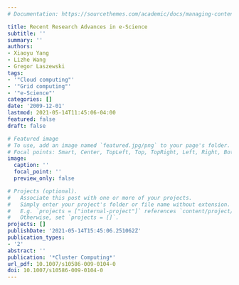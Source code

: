 ```yaml
---
# Documentation: https://sourcethemes.com/academic/docs/managing-content/

title: Recent Research Advances in e-Science
subtitle: ''
summary: ''
authors:
- Xiaoyu Yang
- Lizhe Wang
- Gregor Laszewski
tags:
- '"Cloud computing"'
- '"Grid computing"'
- '"e-Science"'
categories: []
date: '2009-12-01'
lastmod: 2021-05-14T11:45:06-04:00
featured: false
draft: false

# Featured image
# To use, add an image named `featured.jpg/png` to your page's folder.
# Focal points: Smart, Center, TopLeft, Top, TopRight, Left, Right, BottomLeft, Bottom, BottomRight.
image:
  caption: ''
  focal_point: ''
  preview_only: false

# Projects (optional).
#   Associate this post with one or more of your projects.
#   Simply enter your project's folder or file name without extension.
#   E.g. `projects = ["internal-project"]` references `content/project/deep-learning/index.md`.
#   Otherwise, set `projects = []`.
projects: []
publishDate: '2021-05-14T15:45:06.251062Z'
publication_types:
- '2'
abstract: ''
publication: '*Cluster Computing*'
url_pdf: 10.1007/s10586-009-0104-0
doi: 10.1007/s10586-009-0104-0
---
```

